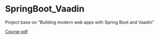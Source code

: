 # SpringBoot_Vaadin
Project base on "Building modern web apps with Spring Boot and Vaadin"

[Course pdf](https://v.vaadin.com/hubfs/Pdfs/Building%20Modern%20Web%20Apps%20with%20Spring%20Boot%20and%20Vaadin.pdf)
